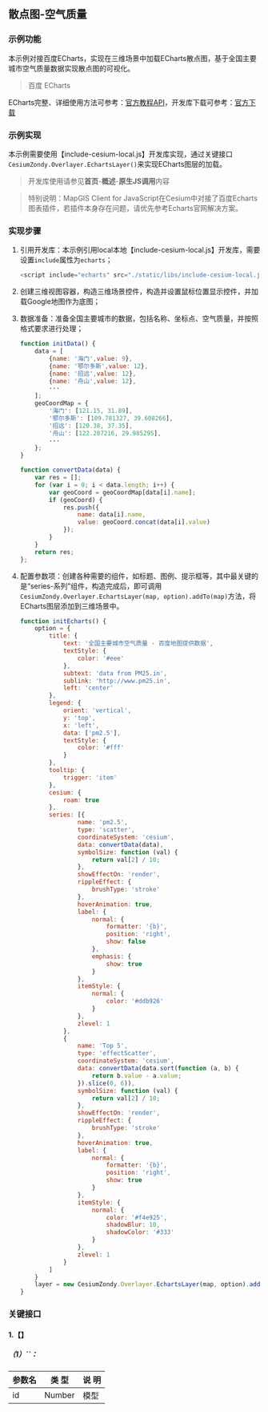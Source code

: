 ## 散点图-空气质量

### 示例功能

本示例对接百度ECharts，实现在三维场景中加载ECharts散点图，基于全国主要城市空气质量数据实现散点图的可视化。

> 百度 ECharts

ECharts完整、详细使用方法可参考：<a href="http://echarts.baidu.com/api.html#echarts" target="_blank">官方教程API</a>，开发库下载可参考：<a href="http://echarts.baidu.com/download.html" target="_blank">官方下载</a>

### 示例实现

本示例需要使用【include-cesium-local.js】开发库实现，通过关键接口`CesiumZondy.Overlayer.EchartsLayer()`来实现ECharts图层的加载。

> 开发库使用请参见**首页**-**概述**-**原生JS调用**内容

> 特别说明：MapGIS Client for JavaScript在Cesium中对接了百度Echarts图表插件，若插件本身存在问题，请优先参考Echarts官网解决方案。

### 实现步骤

1. 引用开发库：本示例引用local本地【include-cesium-local.js】开发库，需要设置`include`属性为`echarts`；

    ```javascript
    <script include="echarts" src="./static/libs/include-cesium-local.js"></script>
    ```

2. 创建三维视图容器，构造三维场景控件，构造并设置鼠标位置显示控件，并加载Google地图作为底图；

3. 数据准备：准备全国主要城市的数据，包括名称、坐标点、空气质量，并按照格式要求进行处理；

    ```javascript
    function initData() {
        data = [
            {name: '海门',value: 9},
            {name: '鄂尔多斯',value: 12},
            {name: '招远',value: 12},
            {name: '舟山',value: 12},
            ···
        ];
        geoCoordMap = {
            '海门': [121.15, 31.89],
            '鄂尔多斯': [109.781327, 39.608266],
            '招远': [120.38, 37.35],
            '舟山': [122.207216, 29.985295],
            ···
        };
    }

    function convertData(data) {
        var res = [];
        for (var i = 0; i < data.length; i++) {
            var geoCoord = geoCoordMap[data[i].name];
            if (geoCoord) {
                res.push({
                    name: data[i].name,
                    value: geoCoord.concat(data[i].value)
                });
            }
        }
        return res;
    };
    ```

4. 配置参数项：创建各种需要的组件，如标题、图例、提示框等，其中最关键的是“series-系列”组件，构造完成后，即可调用`CesiumZondy.Overlayer.EchartsLayer(map, option).addTo(map)`方法，将ECharts图层添加到三维场景中。

    ```javascript
    function initEcharts() {
        option = {
            title: {
                text: '全国主要城市空气质量 - 百度地图提供数据',
                textStyle: {
                    color: '#eee'
                },
                subtext: 'data from PM25.in',
                sublink: 'http://www.pm25.in',
                left: 'center'
            },
            legend: {
                orient: 'vertical',
                y: 'top',
                x: 'left',
                data: ['pm2.5'],
                textStyle: {
                    color: '#fff'
                }
            },
            tooltip: {
                trigger: 'item'
            },
            cesium: {
                roam: true
            },
            series: [{
                    name: 'pm2.5',
                    type: 'scatter',
                    coordinateSystem: 'cesium',
                    data: convertData(data),
                    symbolSize: function (val) {
                        return val[2] / 10;
                    },
                    showEffectOn: 'render',
                    rippleEffect: {
                        brushType: 'stroke'
                    },
                    hoverAnimation: true,
                    label: {
                        normal: {
                            formatter: '{b}',
                            position: 'right',
                            show: false
                        },
                        emphasis: {
                            show: true
                        }
                    },
                    itemStyle: {
                        normal: {
                            color: '#ddb926'
                        }
                    },
                    zlevel: 1
                },
                {
                    name: 'Top 5',
                    type: 'effectScatter',
                    coordinateSystem: 'cesium',
                    data: convertData(data.sort(function (a, b) {
                        return b.value - a.value;
                    }).slice(0, 6)),
                    symbolSize: function (val) {
                        return val[2] / 10;
                    },
                    showEffectOn: 'render',
                    rippleEffect: {
                        brushType: 'stroke'
                    },
                    hoverAnimation: true,
                    label: {
                        normal: {
                            formatter: '{b}',
                            position: 'right',
                            show: true
                        }
                    },
                    itemStyle: {
                        normal: {
                            color: '#f4e925',
                            shadowBlur: 10,
                            shadowColor: '#333'
                        }
                    },
                    zlevel: 1
                }
            ]
        }
        layer = new CesiumZondy.Overlayer.EchartsLayer(map, option).addTo(map);
    }
    ```

### 关键接口

#### 1.【】

##### （1）``：

|参数名|类 型|说 明|
|-|-|-|
|id|Number|模型|
